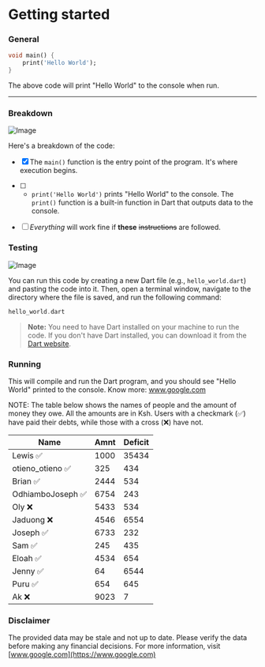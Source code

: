 # Getting started

### General

```dart
void main() {
    print('Hello World');
}
```

The above code will print \"Hello World\" to the console when run.

---

### Breakdown

![Image](https://images.unsplash.com/photo-1708649290066-5f617003b93f?q=80&w=2070&auto=format&fit=crop&ixlib=rb-4.0.3&ixid=M3wxMjA3fDF8MHxwaG90by1wYWdlfHx8fGVufDB8fHx8fA%3D%3D)

Here's a breakdown of the code:

- [x] The `main()` function is the entry point of the program. It's where execution begins.
- [ ] - `print('Hello World')` prints \"Hello World\" to the console. The `print()` function is a built-in function in Dart that outputs data to the console.

- [ ] _Everything_ will work fine if **these** ~~instructions~~ are followed.

### Testing

![Image](https://images.unsplash.com/photo-1709038460021-0e6935c5a2ad?q=80&w=1972&auto=format&fit=crop&ixlib=rb-4.0.3&ixid=M3wxMjA3fDB8MHxwaG90by1wYWdlfHx8fGVufDB8fHx8fA%3D%3D)

You can run this code by creating a new Dart file (e.g., `hello_world.dart`) and pasting the code into it. Then, open a terminal window, navigate to the directory where the file is saved, and run the following command:

```dart
hello_world.dart
```

> **Note:** You need to have Dart installed on your machine to run the code. If you don't have Dart installed, you can download it from the [Dart website](https://dart.dev/get-dart).

### Running

This will compile and run the Dart program, and you should see \"Hello World\" printed to the console. Know more: www.google.com

NOTE: The table below shows the names of people and the amount of money they owe. All the amounts are in Ksh.
Users with a checkmark (✅) have paid their debts, while those with a cross (❌) have not.

| Name              | Amnt | Deficit |
| ----------------- | ---- | ------- |
| Lewis ✅          | 1000 | 35434   |
| otieno_otieno ✅  | 325  | 434     |
| Brian ✅          | 2444 | 534     |
| OdhiamboJoseph ✅ | 6754 | 243     |
| Oly ❌            | 5433 | 534     |
| Jaduong ❌        | 4546 | 6554    |
| Joseph ✅         | 6733 | 232     |
| Sam ✅            | 245  | 435     |
| Eloah ✅          | 4534 | 654     |
| Jenny ✅          | 64   | 6544    |
| Puru ✅           | 654  | 645     |
| Ak ❌             | 9023 | 7       |

### Disclaimer

The provided data may be stale and not up to date. Please verify the data before making any financial decisions.
For more information, visit [www.google.com](https://www.google.com)
